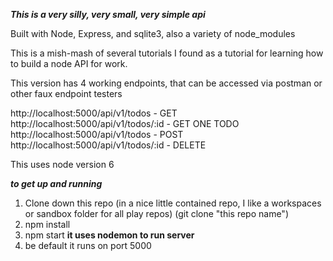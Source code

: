 ***This is a very silly, very small, very simple api***

Built with Node, Express, and sqlite3, also a variety of node_modules

This is a mish-mash of several tutorials I found as a tutorial for learning how to build a node API for work.

This version has 4 working endpoints, that can be accessed via postman or other faux endpoint testers

http://localhost:5000/api/v1/todos - GET
http://localhost:5000/api/v1/todos/:id - GET ONE TODO
http://localhost:5000/api/v1/todos - POST
http://localhost:5000/api/v1/todos/:id - DELETE

This uses node version 6

***to get up and running***

1) Clone down this repo (in a nice little contained repo, I like a workspaces or sandbox folder for all play repos)
(git clone "this repo name")
2) npm install
3) npm start ****it uses nodemon to run server****
4) be default it runs on port 5000